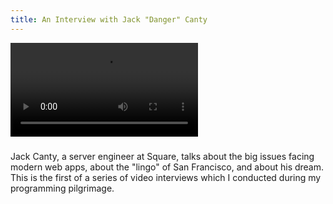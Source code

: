 ```yaml
---
title: An Interview with Jack "Danger" Canty
---
```


<div class="flowplayer" data-embed="false">
  <video src="http://player.vimeo.com/external/111266288.hd.mp4?s=a74b6cbfb3fe9dace43ccad4427f90c9"></video>
</div>

###

Jack Canty, a server engineer at Square, talks about the big issues
facing modern web apps, about the "lingo" of San Francisco, and
about his dream. This is the first of a series of video interviews
which I conducted during my programming pilgrimage.
